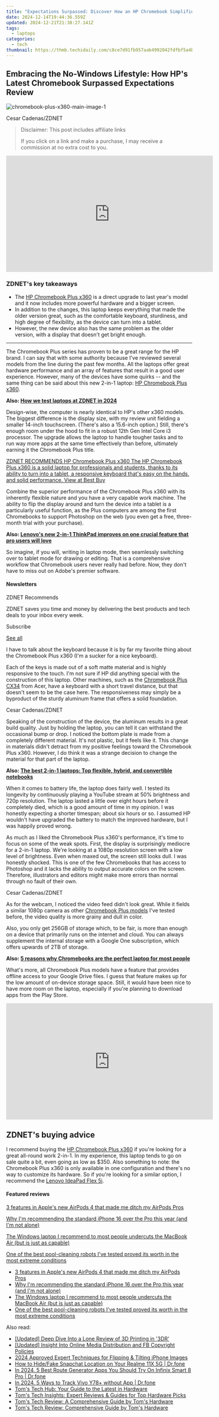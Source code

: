 ```yaml
---
title: "Expectations Surpassed: Discover How an HP Chromebook Simplified Windows-Free Living"
date: 2024-12-14T19:44:36.559Z
updated: 2024-12-21T21:38:27.141Z
tags:
  - laptops
categories:
  - tech
thumbnail: https://thmb.techidaily.com/c8ce7d91fb957aab4992042fdfbf5a4bd1a84b3cbd4ae7f99a3317b1ad8120c6.jpg
---
```


## Embracing the No-Windows Lifestyle: How HP's Latest Chromebook Surpassed Expectations  Review

![chromebook-plus-x360-main-image-1](https://www.zdnet.com/a/img/resize/3b7f2c5a062ba0ebd2d8961eaa382aa25a0ea078/2023/12/07/3c050574-cdd1-48e0-b387-073bac55c11c/chromebook-plus-x360-main-image-1.jpg?auto=webp&width=1280)

Cesar Cadenas/ZDNET

>  Disclaimer: This post includes affiliate links
>
>  If you click on a link and make a purchase, I may receive a commission at no extra cost to you.
>

<!-- affiliate ads begin -->
<iframe width="560" height="315" src="https://www.youtube.com/embed/uSfA74aeYeA?si=HdJSMdeS7HVtS6-j" title="YouTube video player" frameborder="0" allow="accelerometer; autoplay; clipboard-write; encrypted-media; gyroscope; picture-in-picture; web-share" referrerpolicy="strict-origin-when-cross-origin" allowfullscreen></iframe>
<!-- affiliate ads end -->

### ZDNET's key takeaways

* The [HP Chromebook Plus x360](https://shop-links.co/link/?url=https%3A%2F%2Fwww.bestbuy.com%2Fsite%2Fhp-2-in-1-14-wide-ultra-xga-touch-screen-chromebook-plus-laptop-intel-core-i3-8gb-memory-256gb-ssd-mineral-silver%2F6550194.p%3FskuId%3D6550194&publisher_slug=itechdaily19598&exclusive=1) is a direct upgrade to last year's model and it now includes more powerful hardware and a bigger screen.
* In addition to the changes, this laptop keeps everything that made the older version great, such as the comfortable keyboard, sturdiness, and high degree of flexibility, as the device can turn into a tablet.
* However, the new device also has the same problem as the older version, with a display that doesn't get bright enough.

---

The Chromebook Plus series has proven to be a great range for the HP brand. I can say that with some authority because I've reviewed several models from the line during the past few months. All the laptops offer great hardware performance and an array of features that result in a good user experience. However, many of the devices have some quirks -- and the same thing can be said about this new 2-in-1 laptop: [HP Chromebook Plus x360](https://shop-links.co/link/?url=https%3A%2F%2Fwww.bestbuy.com%2Fsite%2Fhp-2-in-1-14-wide-ultra-xga-touch-screen-chromebook-plus-laptop-intel-core-i3-8gb-memory-256gb-ssd-mineral-silver%2F6550194.p%3FskuId%3D6550194&publisher_slug=itechdaily19598&exclusive=1).

**Also: [How we test laptops at ZDNET in 2024](https://www.zdnet.com/article/how-we-test-laptops/)**

Design-wise, the computer is nearly identical to HP's other x360 models. The biggest difference is the display size, with my review unit fielding a smaller 14-inch touchscreen. (There's also a 15.6-inch option.) Still, there's enough room under the hood to fit in a robust 12th Gen Intel Core i3 processor. The upgrade allows the laptop to handle tougher tasks and to run way more apps at the same time effectively than before, ultimately earning it the Chromebook Plus title.

[ZDNET RECOMMENDS HP Chromebook Plus x360 The HP Chromebook Plus x360 is a solid laptop for professionals and students, thanks to its ability to turn into a tablet, a responsive keyboard that's easy on the hands, and solid performance. View at Best Buy](https://shop-links.co/link/?url=https%3A%2F%2Fwww.bestbuy.com%2Fsite%2Fhp-2-in-1-14-wide-ultra-xga-touch-screen-chromebook-plus-laptop-intel-core-i3-8gb-memory-256gb-ssd-mineral-silver%2F6550194.p%3FskuId%3D6550194&publisher_slug=itechdaily19598&exclusive=1)

Combine the superior performance of the Chromebook Plus x360 with its inherently flexible nature and you have a very capable work machine. The ability to flip the display around and turn the device into a tablet is a particularly useful function, as the Plus computers are among the first Chromebooks to support Photoshop on the web (you even get a free, three-month trial with your purchase). 

**Also: [Lenovo's new 2-in-1 ThinkPad improves on one crucial feature that pro users will love](https://www.zdnet.com/article/lenovos-new-2-in-1-thinkpad-improves-on-one-crucial-feature-that-pro-users-will-love/)**

So imagine, if you will, writing in laptop mode, then seamlessly switching over to tablet mode for drawing or editing. That is a comprehensive workflow that Chromebook users never really had before. Now, they don't have to miss out on Adobe's premier software.

#### Newsletters

ZDNET Recommends

ZDNET saves you time and money by delivering the best products and tech deals to your inbox every week.

 Subscribe

[See all](https://www.zdnet.com/newsletters/)

I have to talk about the keyboard because it is by far my favorite thing about the Chromebook Plus x360 (I'm a sucker for a nice keyboard).

Each of the keys is made out of a soft matte material and is highly responsive to the touch. I'm not sure if HP did anything special with the construction of this laptop. Other machines, such as the [Chromebook Plus CX34](https://www.zdnet.com/article/i-tested-googles-new-chromebook-plus-and-the-generative-ai-features-blew-me-away/) from Acer, have a keyboard with a short travel distance, but that doesn't seem to be the case here. The responsiveness may simply be a byproduct of the sturdy aluminum frame that offers a solid foundation. 

Cesar Cadenas/ZDNET

Speaking of the construction of the device, the aluminum results in a great build quality. Just by holding the laptop, you can tell it can withstand the occasional bump or drop. I noticed the bottom plate is made from a completely different material. It's not plastic, but it feels like it. This change in materials didn't detract from my positive feelings toward the Chromebook Plus x360\. However, I do think it was a strange decision to change the material for that part of the laptop.

**Also: [The best 2-in-1 laptops: Top flexible, hybrid, and convertible notebooks](https://www.zdnet.com/article/best-2-in-1-laptop/)**

When it comes to battery life, the laptop does fairly well. I tested its longevity by continuously playing a YouTube stream at 50% brightness and 720p resolution. The laptop lasted a little over eight hours before it completely died, which is a good amount of time in my opinion. I was honestly expecting a shorter timespan; about six hours or so. I assumed HP wouldn't have upgraded the battery to match the improved hardware, but I was happily proved wrong.

As much as I liked the Chromebook Plus x360's performance, it's time to focus on some of the weak spots. First, the display is surprisingly mediocre for a 2-in-1 laptop. We're looking at a 1080p resolution screen with a low level of brightness. Even when maxed out, the screen still looks dull. I was honestly shocked. This is one of the few Chromebooks that has access to Photoshop and it lacks the ability to output accurate colors on the screen. Therefore, illustrators and editors might make more errors than normal through no fault of their own.

Cesar Cadenas/ZDNET

As for the webcam, I noticed the video feed didn't look great. While it fields a similar 1080p camera as other [Chromebook Plus models](https://www.zdnet.com/article/this-acer-laptop-has-one-of-the-best-oled-screen-and-webcam-pairings-that-ive-seen-in-a-while/) I've tested before, the video quality is more grainy and dull in color.

Also, you only get 256GB of storage which, to be fair, is more than enough on a device that primarily runs on the internet and cloud. You can always supplement the internal storage with a Google One subscription, which offers upwards of 2TB of storage. 

**Also: [5 reasons why Chromebooks are the perfect laptop for most people](https://www.zdnet.com/article/five-reasons-chromebooks-are-the-perfect-laptop/)**

What's more, all Chromebook Plus models have a feature that provides offline access to your Google Drive files. I guess that feature makes up for the low amount of on-device storage space. Still, it would have been nice to have more room on the laptop, especially if you're planning to download apps from the Play Store.

<!-- affiliate ads begin -->
<iframe width="560" height="315" src="https://www.youtube.com/embed/E3yY7lZ-FKA?si=g8VEuExP8GH59B69" title="YouTube video player" frameborder="0" allow="accelerometer; autoplay; clipboard-write; encrypted-media; gyroscope; picture-in-picture; web-share" referrerpolicy="strict-origin-when-cross-origin" allowfullscreen></iframe>
<!-- affiliate ads end -->

## ZDNET's buying advice

I recommend buying the [HP Chromebook Plus x360](https://shop-links.co/link/?url=https%3A%2F%2Fwww.bestbuy.com%2Fsite%2Fhp-2-in-1-14-wide-ultra-xga-touch-screen-chromebook-plus-laptop-intel-core-i3-8gb-memory-256gb-ssd-mineral-silver%2F6550194.p%3FskuId%3D6550194&publisher_slug=itechdaily19598&exclusive=1) if you're looking for a great all-round work 2-in-1\. In my experience, this laptop tends to go on sale quite a bit, even going as low as $350\. Also something to note: the Chromebook Plus x360 is only available in one configuration and there's no way to customize its hardware. So if you're looking for a similar option, I recommend the [Lenovo IdeaPad Flex 5i](https://www.zdnet.com/article/this-499-lenovo-chromebook-plus-will-make-you-reconsider-spending-so-much-on-laptops/).

#### Featured reviews

[3 features in Apple's new AirPods 4 that made me ditch my AirPods Pros](https://www.zdnet.com/article/3-features-in-apples-new-airpods-4-that-made-me-ditch-my-airpods-pros/ "3 features in Apple's new AirPods 4 that made me ditch my AirPods Pros")

[Why I'm recommending the standard iPhone 16 over the Pro this year (and I'm not alone)](https://www.zdnet.com/article/why-im-recommending-the-standard-iphone-16-over-the-pro-this-year-and-im-not-alone/ "Why I'm recommending the standard iPhone 16 over the Pro this year (and I'm not alone)")

[The Windows laptop I recommend to most people undercuts the MacBook Air (but is just as capable)](https://www.zdnet.com/article/the-windows-laptop-i-recommend-to-most-people-undercuts-the-macbook-air-but-is-just-as-capable/ "The Windows laptop I recommend to most people undercuts the MacBook Air (but is just as capable)")

[One of the best pool-cleaning robots I've tested proved its worth in the most extreme conditions](https://www.zdnet.com/article/one-of-the-best-pool-cleaning-robots-ive-tested-proved-its-worth-in-the-most-extreme-conditions/ "One of the best pool-cleaning robots I've tested proved its worth in the most extreme conditions")

* [3 features in Apple's new AirPods 4 that made me ditch my AirPods Pros](https://www.zdnet.com/article/3-features-in-apples-new-airpods-4-that-made-me-ditch-my-airpods-pros/ "3 features in Apple's new AirPods 4 that made me ditch my AirPods Pros")
* [Why I'm recommending the standard iPhone 16 over the Pro this year (and I'm not alone)](https://www.zdnet.com/article/why-im-recommending-the-standard-iphone-16-over-the-pro-this-year-and-im-not-alone/ "Why I'm recommending the standard iPhone 16 over the Pro this year (and I'm not alone)")
* [The Windows laptop I recommend to most people undercuts the MacBook Air (but is just as capable)](https://www.zdnet.com/article/the-windows-laptop-i-recommend-to-most-people-undercuts-the-macbook-air-but-is-just-as-capable/ "The Windows laptop I recommend to most people undercuts the MacBook Air (but is just as capable)")
* [One of the best pool-cleaning robots I've tested proved its worth in the most extreme conditions](https://www.zdnet.com/article/one-of-the-best-pool-cleaning-robots-ive-tested-proved-its-worth-in-the-most-extreme-conditions/ "One of the best pool-cleaning robots I've tested proved its worth in the most extreme conditions")

<ins class="adsbygoogle"
     style="display:block"
     data-ad-format="autorelaxed"
     data-ad-client="ca-pub-7571918770474297"
     data-ad-slot="1223367746"></ins>

<ins class="adsbygoogle"
     style="display:block"
     data-ad-client="ca-pub-7571918770474297"
     data-ad-slot="8358498916"
     data-ad-format="auto"
     data-full-width-responsive="true"></ins>

<span class="atpl-alsoreadstyle">Also read:</span>
<div><ul>
<li><a href="https://fox-info.techidaily.com/updated-deep-dive-into-a-lone-review-of-3d-printing-in-3dr/"><u>[Updated] Deep Dive Into a Lone Review of 3D Printing in '3DR'</u></a></li>
<li><a href="https://facebook-videos.techidaily.com/updated-insight-into-online-media-distribution-and-fb-copyright-policies/"><u>[Updated] Insight Into Online Media Distribution and FB Copyright Policies</u></a></li>
<li><a href="https://some-knowledge.techidaily.com/2024-approved-expert-techniques-for-flipping-and-tilting-iphone-images/"><u>2024 Approved Expert Techniques for Flipping & Tilting iPhone Images</u></a></li>
<li><a href="https://location-social.techidaily.com/how-to-hidefake-snapchat-location-on-your-realme-11x-5g-drfone-by-drfone-virtual-android/"><u>How to Hide/Fake Snapchat Location on Your Realme 11X 5G | Dr.fone</u></a></li>
<li><a href="https://change-location.techidaily.com/in-2024-5-best-route-generator-apps-you-should-try-on-infinix-smart-8-pro-drfone-by-drfone-virtual-android/"><u>In 2024, 5 Best Route Generator Apps You Should Try On Infinix Smart 8 Pro | Dr.fone</u></a></li>
<li><a href="https://android-location-track.techidaily.com/in-2024-5-ways-to-track-vivo-y78plus-without-app-drfone-by-drfone-virtual-android/"><u>In 2024, 5 Ways to Track Vivo Y78+ without App | Dr.fone</u></a></li>
<li><a href="https://hardware-reviews.techidaily.com/toms-tech-hub-your-guide-to-the-latest-in-hardware/"><u>Tom's Tech Hub: Your Guide to the Latest in Hardware</u></a></li>
<li><a href="https://hardware-reviews.techidaily.com/toms-tech-insights-expert-reviews-and-guides-for-top-hardware-picks/"><u>Tom's Tech Insights: Expert Reviews & Guides for Top Hardware Picks</u></a></li>
<li><a href="https://hardware-reviews.techidaily.com/toms-tech-review-a-comprehensive-guide-by-toms-hardware/"><u>Tom's Tech Review: A Comprehensive Guide by Tom's Hardware</u></a></li>
<li><a href="https://hardware-reviews.techidaily.com/toms-tech-review-comprehensive-guide-by-toms-hardware/"><u>Tom's Tech Review: Comprehensive Guide by Tom's Hardware</u></a></li>
</ul></div>


